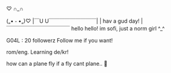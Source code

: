 
   

♡ ∩_∩ 

 („• ֊ •„)♡
|￣U U￣￣￣￣￣￣￣￣￣|
| hav a gud day!     |  
￣￣￣￣￣￣￣￣￣￣￣￣
hello hello! im sofi, just a norm girl ^_^ 

G04L : 20 followerz 
Follow me if you want! 

rom/eng. Learning de/kr!








how can a plane fly if a fly cant plane.. 🤔
